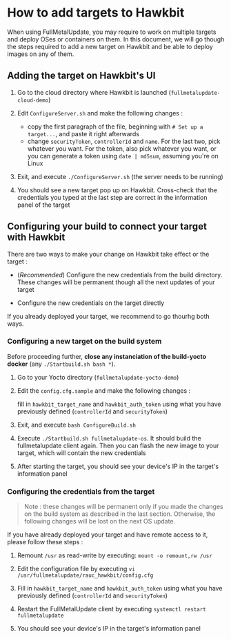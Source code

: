 # How to add targets to Hawkbit

When using FullMetalUpdate, you may require to work on multiple targets and deploy OSes or
containers on them. In this document, we will go though the steps required to add a new
target on Hawkbit and be able to deploy images on any of them.

## Adding the target on Hawkbit's UI

 1. Go to the cloud directory where Hawkbit is launched (`fullmetalupdate-cloud-demo`) 

 1. Edit `ConfigureServer.sh` and make the following changes :
      - copy the first paragraph of the file, beginning with `# Set up a target...`, and
        paste it right afterwards
      - change `securityToken`, `controllerId` and `name`. For the last two, pick whatever
        you want. For the token, also pick whatever you want, or you can generate a token
        using `date | md5sum`, assuming you're on Linux

 1. Exit, and execute `./ConfigureServer.sh` (the server needs to be running)

 1. You should see a new target pop up on Hawkbit. Cross-check that the credentials you
    typed at the last step are correct in the information panel of the target

## Configuring your build to connect your target with Hawkbit

There are two ways to make your change on Hawkbit take effect or the target :

  - (*Recommended*) Configure the new credentials from the build directory.
    These changes will be permanent though all the next updates of your target

  - Configure the new credentials on the target directly

If you already deployed your target, we recommend to go thourhg both ways.

### Configuring a new target on the build system

Before proceeding further, **close any instanciation of the build-yocto docker** (any
`./Startbuild.sh bash *`).

 1. Go to your Yocto directory (`fullmetalupdate-yocto-demo`)

 1. Edit the `config.cfg.sample` and make the following changes :

    fill in `hawkbit_target_name` and `hawkbit_auth_token` using what you have previously
    defined (`controllerId` and `securityToken`)

 1. Exit, and execute `bash ConfigureBuild.sh`

 1. Execute `./Startbuild.sh fullmetalupdate-os`. It should build the fullmetalupdate
    client again. Then you can flash the new image to your target, which will contain the
    new credentials

 1. After starting the target, you should see your device's IP in the target's
    information panel

### Configuring the credentials from the target

> Note : these changes will be permanent only if you made the changes on the build system
> as described in the last section. Otherwise, the following changes will be lost on the
> next OS update.

If you have already deployed your target and have remote access to it, please follow these
steps :

 1. Remount `/usr` as read-write by executing: `mount -o remount,rw /usr`

 1. Edit the configuration file by executing `vi
    /usr/fullmetalupdate/rauc_hawkbit/config.cfg`

 1. Fill in `hawkbit_target_name` and `hawkbit_auth_token` using what you have previously
    defined (`controllerId` and `securityToken`)

 1. Restart the FullMetalUpdate client by executing `systemctl restart fullmetalupdate`

 1. You should see your device's IP in the target's information panel
